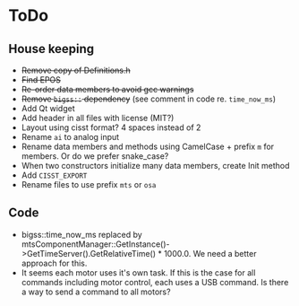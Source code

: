 
# ToDo

## House keeping
 * ~~Remove copy of Definitions.h~~
 * ~~Find EPOS~~
 * ~~Re-order data members to avoid gcc warnings~~
 * ~~Remove `bigss::` dependency~~ (see comment in code re. `time_now_ms`)
 * Add Qt widget
 * Add header in all files with license (MIT?)
 * Layout using cisst format?  4 spaces instead of 2
 * Rename `ai` to analog input
 * Rename data members and methods using CamelCase + prefix `m` for members.  Or do we prefer snake_case?
 * When two constructors initialize many data members, create Init method
 * Add `CISST_EXPORT`
 * Rename files to use prefix `mts` or `osa`

## Code
 * bigss::time_now_ms replaced by mtsComponentManager::GetInstance()->GetTimeServer().GetRelativeTime() * 1000.0.  We need a better approach for this.
 * It seems each motor uses it's own task.  If this is the case for all commands including motor control, each uses a USB command.  Is there a way to send a command to all motors?